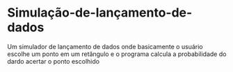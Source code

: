 # Simulação-de-lançamento-de-dados
Um simulador de lançamento de dados onde basicamente o usuário escolhe um ponto em um retângulo e o programa calcula a probabilidade do dardo acertar o ponto escolhido
